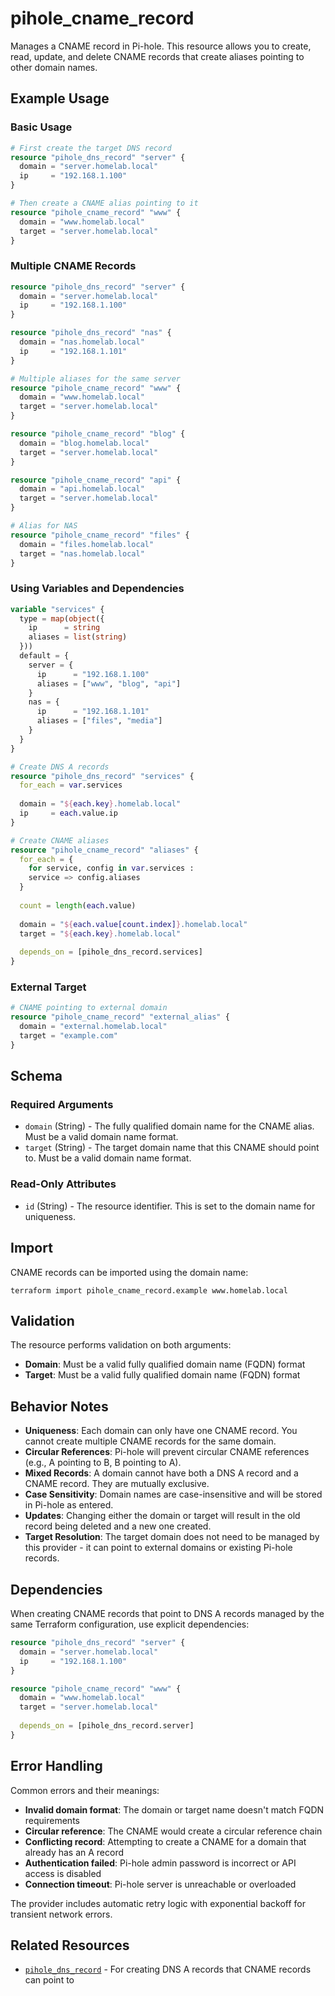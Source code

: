 # pihole_cname_record

Manages a CNAME record in Pi-hole. This resource allows you to create, read, update, and delete CNAME records that create aliases pointing to other domain names.

## Example Usage

### Basic Usage

```terraform
# First create the target DNS record
resource "pihole_dns_record" "server" {
  domain = "server.homelab.local"
  ip     = "192.168.1.100"
}

# Then create a CNAME alias pointing to it
resource "pihole_cname_record" "www" {
  domain = "www.homelab.local"
  target = "server.homelab.local"
}
```

### Multiple CNAME Records

```terraform
resource "pihole_dns_record" "server" {
  domain = "server.homelab.local"
  ip     = "192.168.1.100"
}

resource "pihole_dns_record" "nas" {
  domain = "nas.homelab.local"
  ip     = "192.168.1.101"
}

# Multiple aliases for the same server
resource "pihole_cname_record" "www" {
  domain = "www.homelab.local"
  target = "server.homelab.local"
}

resource "pihole_cname_record" "blog" {
  domain = "blog.homelab.local"
  target = "server.homelab.local"
}

resource "pihole_cname_record" "api" {
  domain = "api.homelab.local"
  target = "server.homelab.local"
}

# Alias for NAS
resource "pihole_cname_record" "files" {
  domain = "files.homelab.local"
  target = "nas.homelab.local"
}
```

### Using Variables and Dependencies

```terraform
variable "services" {
  type = map(object({
    ip      = string
    aliases = list(string)
  }))
  default = {
    server = {
      ip      = "192.168.1.100"
      aliases = ["www", "blog", "api"]
    }
    nas = {
      ip      = "192.168.1.101"
      aliases = ["files", "media"]
    }
  }
}

# Create DNS A records
resource "pihole_dns_record" "services" {
  for_each = var.services
  
  domain = "${each.key}.homelab.local"
  ip     = each.value.ip
}

# Create CNAME aliases
resource "pihole_cname_record" "aliases" {
  for_each = {
    for service, config in var.services :
    service => config.aliases
  }
  
  count = length(each.value)
  
  domain = "${each.value[count.index]}.homelab.local"
  target = "${each.key}.homelab.local"
  
  depends_on = [pihole_dns_record.services]
}
```

### External Target

```terraform
# CNAME pointing to external domain
resource "pihole_cname_record" "external_alias" {
  domain = "external.homelab.local"
  target = "example.com"
}
```

## Schema

### Required Arguments

- `domain` (String) - The fully qualified domain name for the CNAME alias. Must be a valid domain name format.
- `target` (String) - The target domain name that this CNAME should point to. Must be a valid domain name format.

### Read-Only Attributes

- `id` (String) - The resource identifier. This is set to the domain name for uniqueness.

## Import

CNAME records can be imported using the domain name:

```shell
terraform import pihole_cname_record.example www.homelab.local
```

## Validation

The resource performs validation on both arguments:

- **Domain**: Must be a valid fully qualified domain name (FQDN) format
- **Target**: Must be a valid fully qualified domain name (FQDN) format

## Behavior Notes

- **Uniqueness**: Each domain can only have one CNAME record. You cannot create multiple CNAME records for the same domain.
- **Circular References**: Pi-hole will prevent circular CNAME references (e.g., A pointing to B, B pointing to A).
- **Mixed Records**: A domain cannot have both a DNS A record and a CNAME record. They are mutually exclusive.
- **Case Sensitivity**: Domain names are case-insensitive and will be stored in Pi-hole as entered.
- **Updates**: Changing either the domain or target will result in the old record being deleted and a new one created.
- **Target Resolution**: The target domain does not need to be managed by this provider - it can point to external domains or existing Pi-hole records.

## Dependencies

When creating CNAME records that point to DNS A records managed by the same Terraform configuration, use explicit dependencies:

```terraform
resource "pihole_dns_record" "server" {
  domain = "server.homelab.local"  
  ip     = "192.168.1.100"
}

resource "pihole_cname_record" "www" {
  domain = "www.homelab.local"
  target = "server.homelab.local"
  
  depends_on = [pihole_dns_record.server]
}
```

## Error Handling

Common errors and their meanings:

- **Invalid domain format**: The domain or target name doesn't match FQDN requirements
- **Circular reference**: The CNAME would create a circular reference chain
- **Conflicting record**: Attempting to create a CNAME for a domain that already has an A record
- **Authentication failed**: Pi-hole admin password is incorrect or API access is disabled
- **Connection timeout**: Pi-hole server is unreachable or overloaded

The provider includes automatic retry logic with exponential backoff for transient network errors.

## Related Resources

- [`pihole_dns_record`](./dns_record.md) - For creating DNS A records that CNAME records can point to